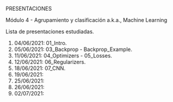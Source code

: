 PRESENTACIONES

Módulo 4 - Agrupamiento y clasificación
a.k.a., Machine Learning

Lista de presentaciones estudiadas.


 1) 04/06/2021: 01_Intro.
 2) 05/06/2021: 03_Backprop - Backprop_Example.
 3) 11/06/2021: 04_Optimizers - 05_Losses.
 4) 12/06/2021: 06_Regularizers.
 5) 18/06/2021: 07_CNN.
 6) 19/06/2021: 
 7) 25/06/2021: 
 8) 26/06/2021: 
 9) 02/07/2021: 
